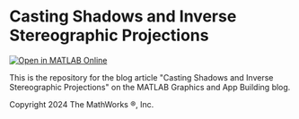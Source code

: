 # Casting Shadows and Inverse Stereographic Projections
[![Open in MATLAB Online](https://www.mathworks.com/images/responsive/global/open-in-matlab-online.svg)](https://matlab.mathworks.com/open/github/v1?repo=MATLAB-Graphics-and-App-Building/matlab-gaab-blog-2025&file=InverseStereographicProjection/StereographicProjections.mlx)

This is the repository for the blog article "Casting Shadows and Inverse Stereographic Projections" on the MATLAB Graphics and App Building blog.

Copyright 2024 The MathWorks &reg;, Inc.
